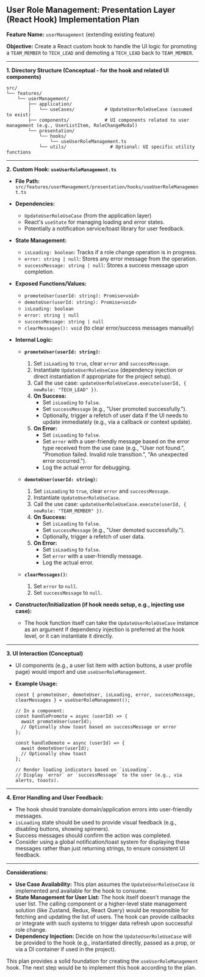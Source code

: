 ## User Role Management: Presentation Layer (React Hook) Implementation Plan

**Feature Name:** `userManagement` (extending existing feature)

**Objective:** Create a React custom hook to handle the UI logic for promoting a `TEAM_MEMBER` to `TECH_LEAD` and demoting a `TECH_LEAD` back to `TEAM_MEMBER`.

---

**1. Directory Structure (Conceptual - for the hook and related UI components)**

```
src/
└── features/
    └── userManagement/
        ├── application/
        │   └── useCases/           # UpdateUserRoleUseCase (assumed to exist)
        ├── components/             # UI components related to user management (e.g., UserListItem, RoleChangeModal)
        └── presentation/
            └── hooks/
                └── useUserRoleManagement.ts
            └── utils/                # Optional: UI specific utility functions
```

---

**2. Custom Hook: `useUserRoleManagement.ts`**

- **File Path:** `src/features/userManagement/presentation/hooks/useUserRoleManagement.ts`

- **Dependencies:**

  - `UpdateUserRoleUseCase` (from the application layer)
  - React's `useState` for managing loading and error states.
  - Potentially a notification service/toast library for user feedback.

- **State Management:**

  - `isLoading: boolean`: Tracks if a role change operation is in progress.
  - `error: string | null`: Stores any error message from the operation.
  - `successMessage: string | null`: Stores a success message upon completion.

- **Exposed Functions/Values:**

  - `promoteUser(userId: string): Promise<void>`
  - `demoteUser(userId: string): Promise<void>`
  - `isLoading: boolean`
  - `error: string | null`
  - `successMessage: string | null`
  - `clearMessages(): void` (to clear error/success messages manually)

- **Internal Logic:**

  - **`promoteUser(userId: string)`:**

    1. Set `isLoading` to `true`, clear `error` and `successMessage`.
    2. Instantiate `UpdateUserRoleUseCase` (dependency injection or direct instantiation if appropriate for the project setup).
    3. Call the use case: `updateUserRoleUseCase.execute(userId, { newRole: "TECH_LEAD" })`.
    4. **On Success:**
       - Set `isLoading` to `false`.
       - Set `successMessage` (e.g., "User promoted successfully.").
       - Optionally, trigger a refetch of user data if the UI needs to update immediately (e.g., via a callback or context update).
    5. **On Error:**
       - Set `isLoading` to `false`.
       - Set `error` with a user-friendly message based on the error type received from the use case (e.g., "User not found.", "Promotion failed. Invalid role transition.", "An unexpected error occurred.").
       - Log the actual error for debugging.

  - **`demoteUser(userId: string)`:**

    1. Set `isLoading` to `true`, clear `error` and `successMessage`.
    2. Instantiate `UpdateUserRoleUseCase`.
    3. Call the use case: `updateUserRoleUseCase.execute(userId, { newRole: "TEAM_MEMBER" })`.
    4. **On Success:**
       - Set `isLoading` to `false`.
       - Set `successMessage` (e.g., "User demoted successfully.").
       - Optionally, trigger a refetch of user data.
    5. **On Error:**
       - Set `isLoading` to `false`.
       - Set `error` with a user-friendly message.
       - Log the actual error.

  - **`clearMessages()`:**
    1. Set `error` to `null`.
    2. Set `successMessage` to `null`.

- **Constructor/Initialization (if hook needs setup, e.g., injecting use case):**
  - The hook function itself can take the `UpdateUserRoleUseCase` instance as an argument if dependency injection is preferred at the hook level, or it can instantiate it directly.

---

**3. UI Interaction (Conceptual)**

- UI components (e.g., a user list item with action buttons, a user profile page) would import and use `useUserRoleManagement`.
- **Example Usage:**

  ```tsx
  const { promoteUser, demoteUser, isLoading, error, successMessage, clearMessages } = useUserRoleManagement();

  // In a component:
  const handlePromote = async (userId) => {
    await promoteUser(userId);
    // Optionally show toast based on successMessage or error
  };

  const handleDemote = async (userId) => {
    await demoteUser(userId);
    // Optionally show toast
  };

  // Render loading indicators based on `isLoading`.
  // Display `error` or `successMessage` to the user (e.g., via alerts, toasts).
  ```

---

**4. Error Handling and User Feedback:**

- The hook should translate domain/application errors into user-friendly messages.
- `isLoading` state should be used to provide visual feedback (e.g., disabling buttons, showing spinners).
- Success messages should confirm the action was completed.
- Consider using a global notification/toast system for displaying these messages rather than just returning strings, to ensure consistent UI feedback.

---

**Considerations:**

- **Use Case Availability:** This plan assumes the `UpdateUserRoleUseCase` is implemented and available for the hook to consume.
- **State Management for User List:** The hook itself doesn't manage the user list. The calling component or a higher-level state management solution (like Zustand, Redux, React Query) would be responsible for fetching and updating the list of users. The hook can provide callbacks or integrate with such systems to trigger data refresh upon successful role change.
- **Dependency Injection:** Decide on how the `UpdateUserRoleUseCase` will be provided to the hook (e.g., instantiated directly, passed as a prop, or via a DI container if used in the project).

This plan provides a solid foundation for creating the `useUserRoleManagement` hook. The next step would be to implement this hook according to the plan.
